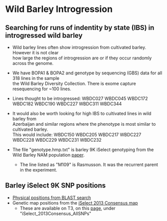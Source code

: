 # Wild Barley Introgression
## Searching for runs of indentity by state (IBS) in introgressed wild barley

- Wild barley lines often show introgression from cultivated barley. However it is not clear \
    how large the regions of introgression are or if they occur randomly across the genome.

- We have BOPA1 & BOPA2 and genotype by sequencing (GBS) data for all 318 lines in the sample \
    the Wild Barley Diversity Collection. There is exome capture resequencing for ~100 lines.

- Lines thought to be introgressed:
    WBDC027
    WBDC045
    WBDC172
    WBDC182
    WBDC190
    WBDC227
    WBDC311
    WBDC344

- It would also be worth looking for high IBS to cultivated lines in wild barley from \
    Azerbaijan and similar regions where the phenotype is most similar to cultivated barley. \
    This would include:
    WBDC150
    WBDC205
    WBDC217
    WBDC227
    WBDC228
    WBDC229
    WBDC231
    WBDC232

- The file "genotype.hmp.txt" is barley 9K iSelect genotyping from the Wild Barley NAM population [paper](http://www.genetics.org/content/203/3/1453).
    - The line listed as "M109" is Rasmusson. It was the recurrent parent in the experiment.

## Barley iSelect 9K SNP positions

- [Physical positions from BLAST search](https://github.com/lilei1/9k_BOPA_SNP/blob/master/BOPA_9k_vcf_Morex_refv1/sorted_all_9k_masked_90idt.vcf)
- Genetic map positions from the [iSelect 2013 Consensus map](https://triticeaetoolbox.org/barley/maps.php)
    - These are available on T3, on this [page](https://triticeaetoolbox.org/barley/maps.php), under \
        "iSelect_2013Consensus_AllSNPs"


